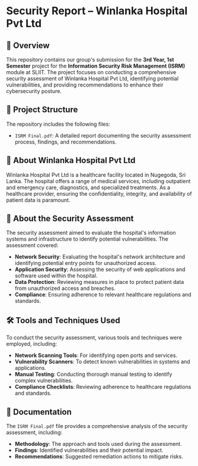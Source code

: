 # Security Report – Winlanka Hospital Pvt Ltd

## 📘 Overview

This repository contains our group's submission for the **3rd Year, 1st Semester** project for the **Information Security Risk Management (ISRM)** module at SLIIT. The project focuses on conducting a comprehensive security assessment of Winlanka Hospital Pvt Ltd, identifying potential vulnerabilities, and providing recommendations to enhance their cybersecurity posture.

## 🧩 Project Structure

The repository includes the following files:

* `ISRM Final.pdf`: A detailed report documenting the security assessment process, findings, and recommendations.

## 🏥 About Winlanka Hospital Pvt Ltd

Winlanka Hospital Pvt Ltd is a healthcare facility located in Nugegoda, Sri Lanka. The hospital offers a range of medical services, including outpatient and emergency care, diagnostics, and specialized treatments. As a healthcare provider, ensuring the confidentiality, integrity, and availability of patient data is paramount.

## 🔐 About the Security Assessment

The security assessment aimed to evaluate the hospital's information systems and infrastructure to identify potential vulnerabilities. The assessment covered:

* **Network Security**: Evaluating the hospital's network architecture and identifying potential entry points for unauthorized access.
* **Application Security**: Assessing the security of web applications and software used within the hospital.
* **Data Protection**: Reviewing measures in place to protect patient data from unauthorized access and breaches.
* **Compliance**: Ensuring adherence to relevant healthcare regulations and standards.

## 🛠️ Tools and Techniques Used

To conduct the security assessment, various tools and techniques were employed, including:

* **Network Scanning Tools**: For identifying open ports and services.
* **Vulnerability Scanners**: To detect known vulnerabilities in systems and applications.
* **Manual Testing**: Conducting thorough manual testing to identify complex vulnerabilities.
* **Compliance Checklists**: Reviewing adherence to healthcare regulations and standards.

## 📄 Documentation

The `ISRM Final.pdf` file provides a comprehensive analysis of the security assessment, including:

* **Methodology**: The approach and tools used during the assessment.
* **Findings**: Identified vulnerabilities and their potential impact.
* **Recommendations**: Suggested remediation actions to mitigate risks.

